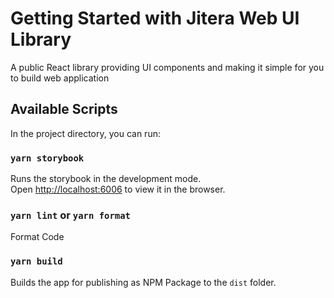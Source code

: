 # Getting Started with Jitera Web UI Library

A public React library providing UI components and making it simple for you to build web application

## Available Scripts

In the project directory, you can run:

### `yarn storybook`

Runs the storybook in the development mode.\
Open [http://localhost:6006](http://localhost:6006) to view it in the browser.

### `yarn lint` or `yarn format`

Format Code

### `yarn build`

Builds the app for publishing as NPM Package to the `dist` folder.
